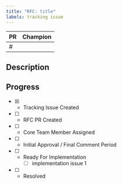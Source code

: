 ```yaml
---
title: "RFC: title"
labels: tracking issue
---
```


<!-- fill out PR ID and core team champion when known -->

|PR|Champion|
|--|--------|
|# |        |

## Description

<!-- Short description of the proposed feature. Save the details for the RFC document. -->

## Progress

<!-- indicates the state of the proposal -->
<!-- see readme for information on rfc lifecycle -->

- [x] - Tracking Issue Created
- [ ] - RFC PR Created <!-- add link to header when available -->
- [ ] - Core Team Member Assigned <!-- add username to header when known -->
- [ ] - Initial Approval / Final Comment Period
- [ ] - Ready For Implementation
    <!-- add list of issues needed for implementing the proposal here -->
    - [ ] implementation issue 1
- [ ] - Resolved <!-- implementation complete and merged -->
